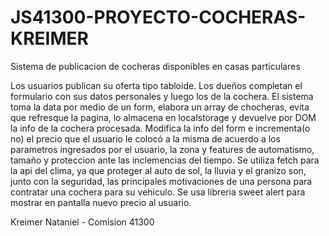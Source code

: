# JS41300-PROYECTO-COCHERAS-KREIMER
Sistema de publicacion de cocheras disponibles en casas particulares

Los usuarios publican su oferta tipo tabloide. 
Los dueños completan el formulario con sus datos personales y luego los de la cochera.
El sistema toma la data por medio de un form, elabora un array de chocheras, evita que refresque la pagina, lo almacena en localstorage y devuelve por DOM la info de la cochera procesada.
Modifica la info del form e incrementa(o no) el precio que el usuario le colocó a la misma de acuerdo a los parametros ingresados por el usuario, la zona y features de automatismo, tamaño y proteccion ante las inclemencias del tiempo.
Se utiliza fetch para la api del clima, ya que proteger al auto de sol, la lluvia y el granizo son, junto con la seguridad, las principales motivaciones de una persona para contratar una cochera para su vehiculo.
Se usa libreria sweet alert para mostrar en pantalla nuevo precio al usuario.

Kreimer Nataniel - Comision 41300
